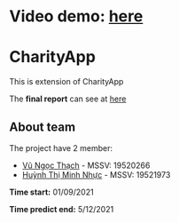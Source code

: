 # **Video demo:** [here](https://www.youtube.com/watch?v=FJTcYQJp0Mw)
# CharityApp
This is extension of CharityApp

The **final report** can see at [here](https://drive.google.com/file/d/1kcF4jWwy8V6Tg5l_-DiG9re-_0f-7hsh/view?usp=sharing)
## **About team**

The project have 2 member:
- [Vũ Ngọc Thạch](https://github.com/vungocthach) - MSSV: 19520266
- [Huỳnh Thị Minh Nhực](https://github.com/HuynhThiMinhNhuc) - MSSV: 19521973

__Time start:__ 01/09/2021 

__Time predict end:__ 5/12/2021
